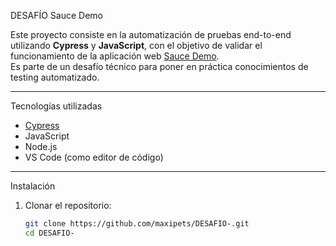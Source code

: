 DESAFÍO Sauce Demo

Este proyecto consiste en la automatización de pruebas end-to-end utilizando **Cypress** y **JavaScript**, con el objetivo de validar el funcionamiento de la aplicación web [Sauce Demo](https://www.saucedemo.com/).  
Es parte de un desafío técnico para poner en práctica conocimientos de testing automatizado.

---
 Tecnologías utilizadas

- [Cypress](https://www.cypress.io/)
- JavaScript
- Node.js
- VS Code (como editor de código)

---

 Instalación

1. Clonar el repositorio:
   ```bash
   git clone https://github.com/maxipets/DESAFIO-.git
   cd DESAFIO-
